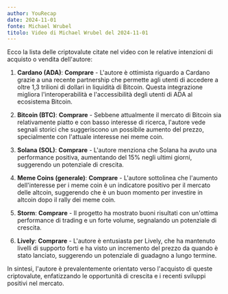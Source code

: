 ```yaml
---
author: YouRecap
date: 2024-11-01
fonte: Michael Wrubel
titolo: Video di Michael Wrubel del 2024-11-01
---
```

Ecco la lista delle criptovalute citate nel video con le relative intenzioni di acquisto o vendita dell'autore:

1. **Cardano (ADA)**: **Comprare** - L'autore è ottimista riguardo a Cardano grazie a una recente partnership che permette agli utenti di accedere a oltre 1,3 trilioni di dollari in liquidità di Bitcoin. Questa integrazione migliora l'interoperabilità e l'accessibilità degli utenti di ADA al ecosistema Bitcoin.

2. **Bitcoin (BTC)**: **Comprare** - Sebbene attualmente il mercato di Bitcoin sia relativamente piatto e con basso interesse di ricerca, l'autore vede segnali storici che suggeriscono un possibile aumento del prezzo, specialmente con l'attuale interesse nei meme coin.

3. **Solana (SOL)**: **Comprare** - L'autore menziona che Solana ha avuto una performance positiva, aumentando del 15% negli ultimi giorni, suggerendo un potenziale di crescita.

4. **Meme Coins (generale)**: **Comprare** - L'autore sottolinea che l'aumento dell'interesse per i meme coin è un indicatore positivo per il mercato delle altcoin, suggerendo che è un buon momento per investire in altcoin dopo il rally dei meme coin.

5. **Storm**: **Comprare** - Il progetto ha mostrato buoni risultati con un'ottima performance di trading e un forte volume, segnalando un potenziale di crescita.

6. **Lively**: **Comprare** - L'autore è entusiasta per Lively, che ha mantenuto livelli di supporto forti e ha visto un incremento del prezzo da quando è stato lanciato, suggerendo un potenziale di guadagno a lungo termine.

In sintesi, l'autore è prevalentemente orientato verso l'acquisto di queste criptovalute, enfatizzando le opportunità di crescita e i recenti sviluppi positivi nel mercato.
